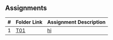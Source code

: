 ##  Assignments

|   #   | Folder Link | Assignment Description |
| :---: | ----------- | ---------------------- |
|   1   | [T01](./Assignments/T01/.README.md)      | [hi](./Assignments/T01/README.md)          |
